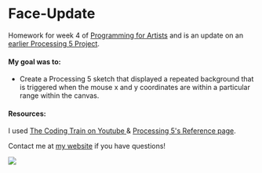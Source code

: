 # Face-Update
Homework for week 4 of [Programming for Artists](https://iq2prod1.smartcatalogiq.com/en/Catalogs/City-College-of-New-York/2017-2018/Undergraduate-Bulletin/Courses/ART-Art-Course-Descriptions/30000/ART-39552) and is an update on an [earlier Processing 5 Project](https://github.com/aekari/Face).

#### My goal was to:
- Create a Processing 5 sketch that displayed a repeated background that is triggered when the mouse x and y coordinates are within a particular range within the canvas.
#### Resources:
I used [The Coding Train on Youtube ](https://www.youtube.com/channel/UCvjgXvBlbQiydffZU7m1_aw) & [Processing 5's Reference page](https://processing.org/reference/).

Contact me at [my website](https://www.ashleighekari.com/contact) if you have questions!

![](https://i.imgur.com/2WptU2q.gif)
